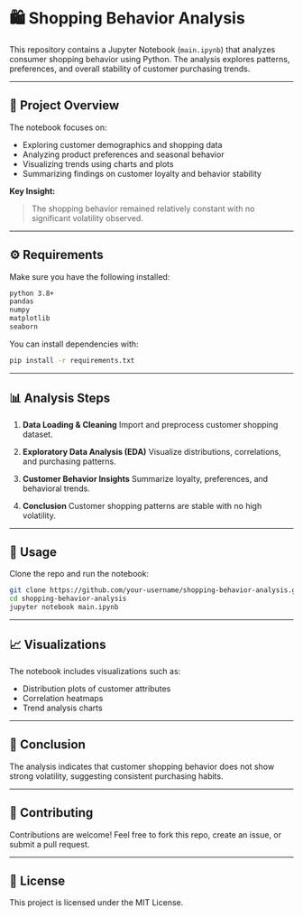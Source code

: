 # 🛍️ Shopping Behavior Analysis

This repository contains a Jupyter Notebook (`main.ipynb`) that analyzes consumer shopping behavior using Python. The analysis explores patterns, preferences, and overall stability of customer purchasing trends.

---

## 📂 Project Overview

The notebook focuses on:

* Exploring customer demographics and shopping data
* Analyzing product preferences and seasonal behavior
* Visualizing trends using charts and plots
* Summarizing findings on customer loyalty and behavior stability

**Key Insight:**

> The shopping behavior remained relatively constant with no significant volatility observed.

---

## ⚙️ Requirements

Make sure you have the following installed:

```bash
python 3.8+
pandas
numpy
matplotlib
seaborn
```

You can install dependencies with:

```bash
pip install -r requirements.txt
```

---

## 📊 Analysis Steps

1. **Data Loading & Cleaning**
   Import and preprocess customer shopping dataset.

2. **Exploratory Data Analysis (EDA)**
   Visualize distributions, correlations, and purchasing patterns.

3. **Customer Behavior Insights**
   Summarize loyalty, preferences, and behavioral trends.

4. **Conclusion**
   Customer shopping patterns are stable with no high volatility.

---

## 🚀 Usage

Clone the repo and run the notebook:

```bash
git clone https://github.com/your-username/shopping-behavior-analysis.git
cd shopping-behavior-analysis
jupyter notebook main.ipynb
```

---

## 📈 Visualizations

The notebook includes visualizations such as:

* Distribution plots of customer attributes
* Correlation heatmaps
* Trend analysis charts

---

## 📌 Conclusion

The analysis indicates that customer shopping behavior does not show strong volatility, suggesting consistent purchasing habits.

---

## 🤝 Contributing

Contributions are welcome! Feel free to fork this repo, create an issue, or submit a pull request.

---

## 📜 License

This project is licensed under the MIT License.
